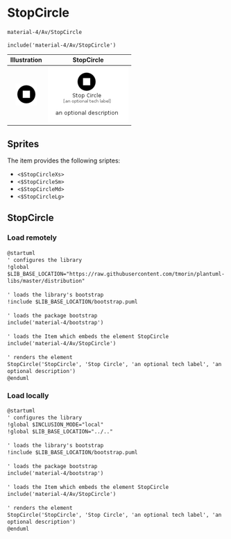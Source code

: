 # StopCircle


```text
material-4/Av/StopCircle
```

```text
include('material-4/Av/StopCircle')
```



| Illustration | StopCircle |
| :---: | :---: |
| ![illustration for Illustration](../../material-4/Av/StopCircle.png) | ![illustration for StopCircle](../../material-4/Av/StopCircle.Local.png) |



## Sprites
The item provides the following sriptes:

- `<$StopCircleXs>`
- `<$StopCircleSm>`
- `<$StopCircleMd>`
- `<$StopCircleLg>`





## StopCircle

### Load remotely
```plantuml
@startuml
' configures the library
!global $LIB_BASE_LOCATION="https://raw.githubusercontent.com/tmorin/plantuml-libs/master/distribution"

' loads the library's bootstrap
!include $LIB_BASE_LOCATION/bootstrap.puml

' loads the package bootstrap
include('material-4/bootstrap')

' loads the Item which embeds the element StopCircle
include('material-4/Av/StopCircle')

' renders the element
StopCircle('StopCircle', 'Stop Circle', 'an optional tech label', 'an optional description')
@enduml
```

### Load locally
```plantuml
@startuml
' configures the library
!global $INCLUSION_MODE="local"
!global $LIB_BASE_LOCATION="../.."

' loads the library's bootstrap
!include $LIB_BASE_LOCATION/bootstrap.puml

' loads the package bootstrap
include('material-4/bootstrap')

' loads the Item which embeds the element StopCircle
include('material-4/Av/StopCircle')

' renders the element
StopCircle('StopCircle', 'Stop Circle', 'an optional tech label', 'an optional description')
@enduml
```

